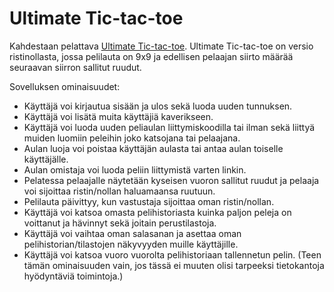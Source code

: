 # Ultimate Tic-tac-toe
Kahdestaan pelattava [Ultimate Tic-tac-toe](https://en.wikipedia.org/wiki/Ultimate_tic-tac-toe). Ultimate Tic-tac-toe on versio ristinollasta, jossa pelilauta on 9x9 ja edellisen pelaajan siirto määrää seuraavan siirron sallitut ruudut.

Sovelluksen ominaisuudet:
* Käyttäjä voi kirjautua sisään ja ulos sekä luoda uuden tunnuksen.
* Käyttäjä voi lisätä muita käyttäjiä kaverikseen.
* Käyttäjä voi luoda uuden peliaulan liittymiskoodilla tai ilman sekä liittyä muiden luomiin peleihin joko katsojana tai pelaajana.
* Aulan luoja voi poistaa käyttäjän aulasta tai antaa aulan toiselle käyttäjälle. 
* Aulan omistaja voi luoda peliin liittymistä varten linkin.
* Pelatessa pelaajalle näytetään kyseisen vuoron sallitut ruudut ja pelaaja voi sijoittaa ristin/nollan haluamaansa ruutuun.
* Pelilauta päivittyy, kun vastustaja sijoittaa oman ristin/nollan.
* Käyttäjä voi katsoa omasta pelihistoriasta kuinka paljon peleja on voittanut ja hävinnyt sekä joitain perustilastoja.
* Käyttäjä voi vaihtaa oman salasanan ja asettaa oman pelihistorian/tilastojen näkyvyyden muille käyttäjille.
* Käyttäjä voi katsoa vuoro vuorolta pelihistoriaan tallennetun pelin. (Teen tämän ominaisuuden vain, jos tässä ei muuten olisi tarpeeksi tietokantoja hyödyntäviä toimintoja.)
